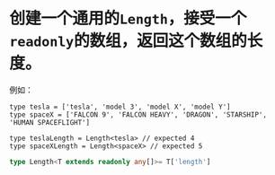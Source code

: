 # 创建一个通用的`Length`，接受一个`readonly`的数组，返回这个数组的长度。

例如：

```
type tesla = ['tesla', 'model 3', 'model X', 'model Y']
type spaceX = ['FALCON 9', 'FALCON HEAVY', 'DRAGON', 'STARSHIP', 'HUMAN SPACEFLIGHT']

type teslaLength = Length<tesla> // expected 4
type spaceXLength = Length<spaceX> // expected 5
```

```typescript
type Length<T extends readonly any[]>= T['length']
```

